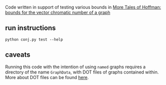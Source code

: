 Code written in support of testing various bounds in [More Tales of Hoffman: bounds for the vector chromatic number of a graph](https://arxiv.org/abs/1812.02613)

## run instructions
`python conj.py test --help`

## caveats
Running this code with the intention of using `named` graphs requires a directory of the name `GraphData`, with DOT files of graphs contained within. More about DOT files can be found [here](https://en.wikipedia.org/wiki/DOT_%28graph_description_language%29).
